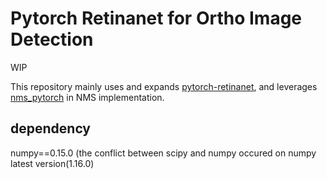 # Pytorch Retinanet for Ortho Image Detection

WIP

This repository mainly uses and expands [pytorch-retinanet](https://github.com/yhenon/pytorch-retinanet), 
and leverages [nms_pytorch](https://gist.github.com/mkocabas/a2f565b27331af0da740c11c78699185) in NMS implementation.

## dependency

numpy==0.15.0 (the conflict between scipy and numpy occured on numpy latest version(1.16.0)
